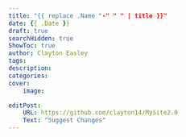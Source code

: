 ```yaml
---
title: "{{ replace .Name "-" " " | title }}"
date: {{ .Date }}
draft: true
searchHidden: true
ShowToc: true
author: Clayton Easley
tags:
description: 
categories:
cover:
    image:

editPost:
    URL: https://github.com/clayton14/MySite2.0
    Text: "Suggest Changes"
---
```

